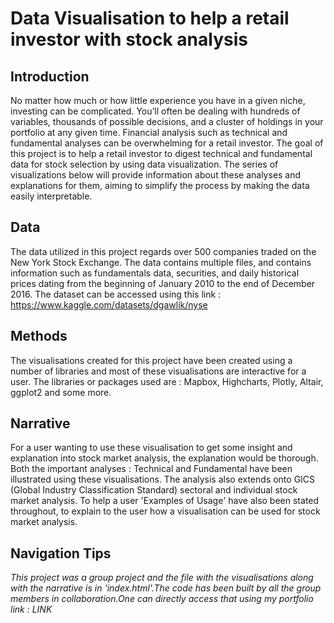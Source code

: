 # Data Visualisation to help a retail investor with stock analysis

## Introduction
No matter how much or how little experience you have in a given niche, investing can be complicated. You’ll often be dealing with hundreds of variables, thousands of possible decisions, and a cluster of holdings in your portfolio at any given time. Financial analysis such as technical and fundamental analyses can be overwhelming for a retail investor. The goal of this project is to help a retail investor to digest technical and fundamental data for stock selection by using data visualization. The series of visualizations below will provide information about these analyses and explanations for them, aiming to simplify the process by making the data easily interpretable.

## Data
The data utilized in this project regards over 500 companies traded on the New York Stock Exchange. The data contains multiple files, and contains information such as fundamentals data, securities, and daily historical prices dating from the beginning of January 2010 to the end of December 2016. The dataset can be accessed using this link : https://www.kaggle.com/datasets/dgawlik/nyse

## Methods

The visualisations created for this project have been created using a number of libraries and most of these visualisations are interactive for a user. The libraries or packages used are :
Mapbox, Highcharts, Plotly, Altair, ggplot2 and some more.

## Narrative

For a user wanting to use these visualisation to get some insight and explanation into stock market analysis, the explanation would be thorough. Both the important analyses : Technical and Fundamental have been illustrated using these visualisations. The analysis also extends onto GICS (Global Industry Classification Standard) sectoral and individual stock market analysis. To help a user 'Examples of Usage' have also been stated throughout, to explain to the user how a visualisation can be used for stock market analysis.

## Navigation Tips
*This project was a group project and the file with the visualisations along with the narrative is in 'index.html'.The code has been built by all the group members in collaboration.One can directly access that using my portfolio link : LINK*


